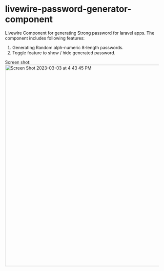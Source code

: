 # livewire-password-generator-component
 Livewire Component for generating Strong password for laravel apps.
 The component includes following features:
  1. Generating Random alph-numeric 8-length passwords.
  2. Toggle feature to show / hide generated password.
 
 Screen shot:
<img width="660" alt="Screen Shot 2023-03-03 at 4 43 45 PM" src="https://user-images.githubusercontent.com/20409577/222718566-df0ab12c-823f-464a-a9e3-b859042c76f8.png">
